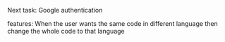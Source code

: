 Next task:
    Google authentication

features:
    When the user wants the same code in different language then change the whole code to that language